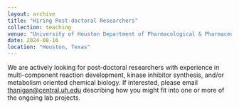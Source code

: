 ```yaml
---
layout: archive
title: "Hiring Post-doctoral Researchers"
collection: teaching
venue: "University of Houston Department of Pharmacological & Pharmaceutical Sciences"
date: 2024-08-16
location: "Houston, Texas"
---
```


We are actively looking for post-doctoral researchers with experience in multi-component reaction development, kinase inhibitor synthesis, and/or metabolism oriented chemical biology. If interested, please email thanigan@central.uh.edu describing how you might fit into one or more of the ongoing lab projects.
